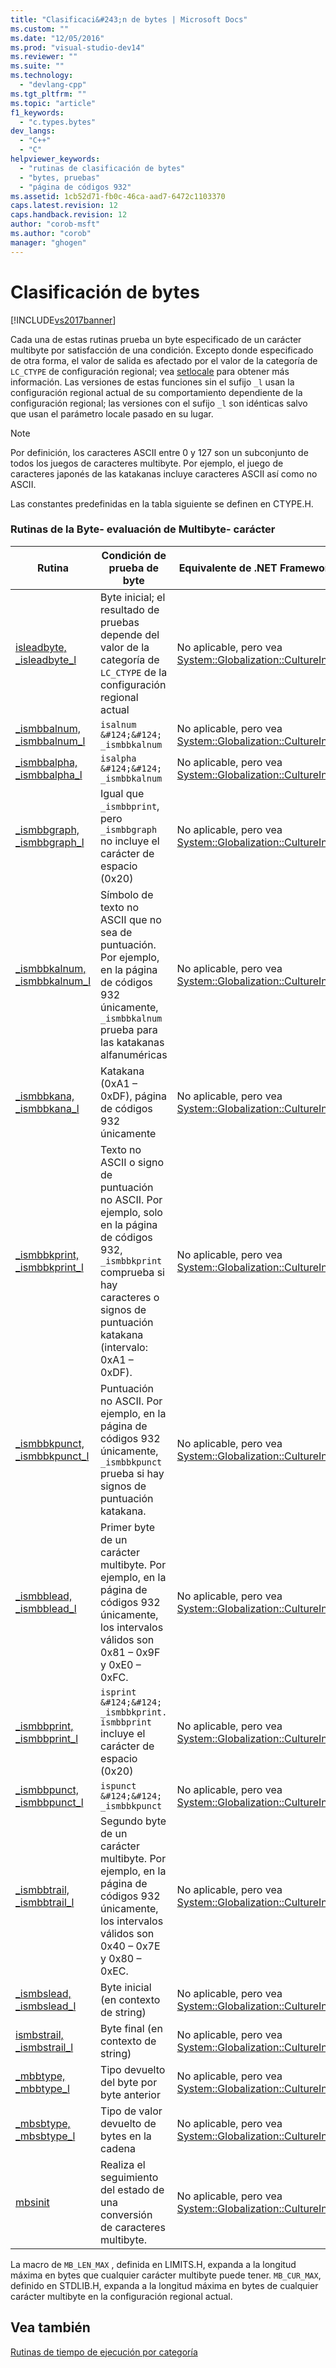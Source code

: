 ```yaml
---
title: "Clasificaci&#243;n de bytes | Microsoft Docs"
ms.custom: ""
ms.date: "12/05/2016"
ms.prod: "visual-studio-dev14"
ms.reviewer: ""
ms.suite: ""
ms.technology: 
  - "devlang-cpp"
ms.tgt_pltfrm: ""
ms.topic: "article"
f1_keywords: 
  - "c.types.bytes"
dev_langs: 
  - "C++"
  - "C"
helpviewer_keywords: 
  - "rutinas de clasificación de bytes"
  - "bytes, pruebas"
  - "página de códigos 932"
ms.assetid: 1cb52d71-fb0c-46ca-aad7-6472c1103370
caps.latest.revision: 12
caps.handback.revision: 12
author: "corob-msft"
ms.author: "corob"
manager: "ghogen"
---
```

# Clasificaci&#243;n de bytes
[!INCLUDE[vs2017banner](../assembler/inline/includes/vs2017banner.md)]

Cada una de estas rutinas prueba un byte especificado de un carácter multibyte por satisfacción de una condición.  Excepto donde especificado de otra forma, el valor de salida es afectado por el valor de la categoría de `LC_CTYPE` de configuración regional; vea [setlocale](../c-runtime-library/reference/setlocale-wsetlocale.md) para obtener más información.  Las versiones de estas funciones sin el sufijo `_l` usan la configuración regional actual de su comportamiento dependiente de la configuración regional; las versiones con el sufijo `_l` son idénticas salvo que usan el parámetro locale pasado en su lugar.  
  
> [!NOTE]
>  Por definición, los caracteres ASCII entre 0 y 127 son un subconjunto de todos los juegos de caracteres multibyte.  Por ejemplo, el juego de caracteres japonés de las katakanas incluye caracteres ASCII así como no ASCII.  
  
 Las constantes predefinidas en la tabla siguiente se definen en CTYPE.H.  
  
### Rutinas de la Byte\- evaluación de Multibyte\- carácter  
  
|Rutina|Condición de prueba de byte|Equivalente de .NET Framework|  
|------------|---------------------------------|-----------------------------------|  
|[isleadbyte, \_isleadbyte\_l](../c-runtime-library/reference/isleadbyte-isleadbyte-l.md)|Byte inicial; el resultado de pruebas depende del valor de la categoría de `LC_CTYPE` de la configuración regional actual|No aplicable, pero vea [System::Globalization::CultureInfo](https://msdn.microsoft.com/en-us/library/system.globalization.cultureinfo.aspx)|  
|[\_ismbbalnum, \_ismbbalnum\_l](../c-runtime-library/reference/ismbbalnum-ismbbalnum-l.md)|`isalnum &#124;&#124; _ismbbkalnum`|No aplicable, pero vea [System::Globalization::CultureInfo](https://msdn.microsoft.com/en-us/library/system.globalization.cultureinfo.aspx)|  
|[\_ismbbalpha, \_ismbbalpha\_l](../c-runtime-library/reference/ismbbalpha-ismbbalpha-l.md)|`isalpha &#124;&#124; _ismbbkalnum`|No aplicable, pero vea [System::Globalization::CultureInfo](https://msdn.microsoft.com/en-us/library/system.globalization.cultureinfo.aspx)|  
|[\_ismbbgraph, \_ismbbgraph\_l](../c-runtime-library/reference/ismbbgraph-ismbbgraph-l.md)|Igual que `_ismbbprint`, pero `_ismbbgraph` no incluye el carácter de espacio \(0x20\)|No aplicable, pero vea [System::Globalization::CultureInfo](https://msdn.microsoft.com/en-us/library/system.globalization.cultureinfo.aspx)|  
|[\_ismbbkalnum, \_ismbbkalnum\_l](../c-runtime-library/reference/ismbbkalnum-ismbbkalnum-l.md)|Símbolo de texto no ASCII que no sea de puntuación.  Por ejemplo, en la página de códigos 932 únicamente, `_ismbbkalnum` prueba para las katakanas alfanuméricas|No aplicable, pero vea [System::Globalization::CultureInfo](https://msdn.microsoft.com/en-us/library/system.globalization.cultureinfo.aspx)|  
|[\_ismbbkana, \_ismbbkana\_l](../c-runtime-library/reference/ismbbkana-ismbbkana-l.md)|Katakana \(0xA1 – 0xDF\), página de códigos 932 únicamente|No aplicable, pero vea [System::Globalization::CultureInfo](https://msdn.microsoft.com/en-us/library/system.globalization.cultureinfo.aspx)|  
|[\_ismbbkprint, \_ismbbkprint\_l](../c-runtime-library/reference/ismbbkprint-ismbbkprint-l.md)|Texto no ASCII o signo de puntuación no ASCII.  Por ejemplo, solo en la página de códigos 932, `_ismbbkprint` comprueba si hay caracteres o signos de puntuación katakana \(intervalo: 0xA1 – 0xDF\).|No aplicable, pero vea [System::Globalization::CultureInfo](https://msdn.microsoft.com/en-us/library/system.globalization.cultureinfo.aspx)|  
|[\_ismbbkpunct, \_ismbbkpunct\_l](../c-runtime-library/reference/ismbbkpunct-ismbbkpunct-l.md)|Puntuación no ASCII.  Por ejemplo, en la página de códigos 932 únicamente, `_ismbbkpunct` prueba si hay signos de puntuación katakana.|No aplicable, pero vea [System::Globalization::CultureInfo](https://msdn.microsoft.com/en-us/library/system.globalization.cultureinfo.aspx)|  
|[\_ismbblead, \_ismbblead\_l](../c-runtime-library/reference/ismbblead-ismbblead-l.md)|Primer byte de un carácter multibyte.  Por ejemplo, en la página de códigos 932 únicamente, los intervalos válidos son 0x81 – 0x9F y 0xE0 – 0xFC.|No aplicable, pero vea [System::Globalization::CultureInfo](https://msdn.microsoft.com/en-us/library/system.globalization.cultureinfo.aspx)|  
|[\_ismbbprint, \_ismbbprint\_l](../c-runtime-library/reference/ismbbprint-ismbbprint-l.md)|`isprint &#124;&#124; _ismbbkprint. ismbbprint` incluye el carácter de espacio \(0x20\)|No aplicable, pero vea [System::Globalization::CultureInfo](https://msdn.microsoft.com/en-us/library/system.globalization.cultureinfo.aspx)|  
|[\_ismbbpunct, \_ismbbpunct\_l](../c-runtime-library/reference/ismbbpunct-ismbbpunct-l.md)|`ispunct &#124;&#124; _ismbbkpunct`|No aplicable, pero vea [System::Globalization::CultureInfo](https://msdn.microsoft.com/en-us/library/system.globalization.cultureinfo.aspx)|  
|[\_ismbbtrail, \_ismbbtrail\_l](../c-runtime-library/reference/ismbbtrail-ismbbtrail-l.md)|Segundo byte de un carácter multibyte.  Por ejemplo, en la página de códigos 932 únicamente, los intervalos válidos son 0x40 – 0x7E y 0x80 – 0xEC.|No aplicable, pero vea [System::Globalization::CultureInfo](https://msdn.microsoft.com/en-us/library/system.globalization.cultureinfo.aspx)|  
|[\_ismbslead, \_ismbslead\_l](../c-runtime-library/reference/ismbslead-ismbstrail-ismbslead-l-ismbstrail-l.md)|Byte inicial \(en contexto de string\)|No aplicable, pero vea [System::Globalization::CultureInfo](https://msdn.microsoft.com/en-us/library/system.globalization.cultureinfo.aspx)|  
|[ismbstrail, \_ismbstrail\_l](../c-runtime-library/reference/ismbslead-ismbstrail-ismbslead-l-ismbstrail-l.md)|Byte final \(en contexto de string\)|No aplicable, pero vea [System::Globalization::CultureInfo](https://msdn.microsoft.com/en-us/library/system.globalization.cultureinfo.aspx)|  
|[\_mbbtype, \_mbbtype\_l](../c-runtime-library/reference/mbbtype-mbbtype-l.md)|Tipo devuelto del byte por byte anterior|No aplicable, pero vea [System::Globalization::CultureInfo](https://msdn.microsoft.com/en-us/library/system.globalization.cultureinfo.aspx)|  
|[\_mbsbtype, \_mbsbtype\_l](../c-runtime-library/reference/mbsbtype-mbsbtype-l.md)|Tipo de valor devuelto de bytes en la cadena|No aplicable, pero vea [System::Globalization::CultureInfo](https://msdn.microsoft.com/en-us/library/system.globalization.cultureinfo.aspx)|  
|[mbsinit](../c-runtime-library/reference/mbsinit.md)|Realiza el seguimiento del estado de una conversión de caracteres multibyte.|No aplicable, pero vea [System::Globalization::CultureInfo](https://msdn.microsoft.com/en-us/library/system.globalization.cultureinfo.aspx)|  
  
 La macro de `MB_LEN_MAX` , definida en LIMITS.H, expanda a la longitud máxima en bytes que cualquier carácter multibyte puede tener.  `MB_CUR_MAX`, definido en STDLIB.H, expanda a la longitud máxima en bytes de cualquier carácter multibyte en la configuración regional actual.  
  
## Vea también  
 [Rutinas de tiempo de ejecución por categoría](../c-runtime-library/run-time-routines-by-category.md)